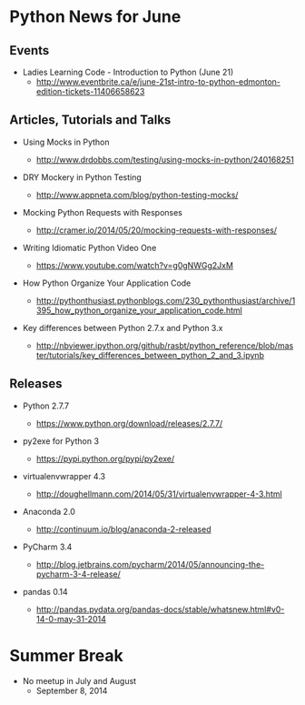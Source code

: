 # Python News for June

## Events

* Ladies Learning Code - Introduction to Python (June 21)
	* http://www.eventbrite.ca/e/june-21st-intro-to-python-edmonton-edition-tickets-11406658623

## Articles, Tutorials and Talks

* Using Mocks in Python
	* http://www.drdobbs.com/testing/using-mocks-in-python/240168251

* DRY Mockery in Python Testing
	* http://www.appneta.com/blog/python-testing-mocks/

* Mocking Python Requests with Responses
	* http://cramer.io/2014/05/20/mocking-requests-with-responses/

* Writing Idiomatic Python Video One
	* https://www.youtube.com/watch?v=g0gNWGg2JxM

* How Python Organize Your Application Code
	* http://pythonthusiast.pythonblogs.com/230_pythonthusiast/archive/1395_how_python_organize_your_application_code.html

* Key differences between Python 2.7.x and Python 3.x
	* http://nbviewer.ipython.org/github/rasbt/python_reference/blob/master/tutorials/key_differences_between_python_2_and_3.ipynb

## Releases

* Python 2.7.7
	* https://www.python.org/download/releases/2.7.7/

* py2exe for Python 3
	* https://pypi.python.org/pypi/py2exe/

* virtualenvwrapper 4.3
	* http://doughellmann.com/2014/05/31/virtualenvwrapper-4-3.html

* Anaconda 2.0
	* http://continuum.io/blog/anaconda-2-released

* PyCharm 3.4
	* http://blog.jetbrains.com/pycharm/2014/05/announcing-the-pycharm-3-4-release/

* pandas 0.14
	* http://pandas.pydata.org/pandas-docs/stable/whatsnew.html#v0-14-0-may-31-2014

# Summer Break

* No meetup in July and August
	* September 8, 2014
